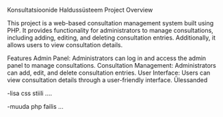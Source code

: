 Konsultatsioonide Haldussüsteem
Project Overview

This project is a web-based consultation management system built using PHP. It provides functionality for administrators to manage consultations, including adding, editing, and deleting consultation entries. Additionally, it allows users to view consultation details.

Features
Admin Panel: Administrators can log in and access the admin panel to manage consultations.
Consultation Management: Administrators can add, edit, and delete consultation entries.
User Interface: Users can view consultation details through a user-friendly interface.
Ülessanded

-lisa css stiili ....

-muuda php failis ...

